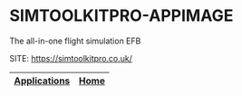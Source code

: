 # SIMTOOLKITPRO-APPIMAGE
 
 The all-in-one flight simulation EFB
 
 SITE: https://simtoolkitpro.co.uk/

 | [Applications](https://portable-linux-apps.github.io/apps.html) | [Home](https://portable-linux-apps.github.io)
 | --- | --- |
